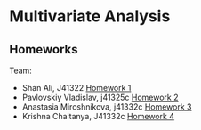 # Multivariate Analysis 
## Homeworks

Team:
* Shan Ali, J41322 [Homework 1](notebooks/lab1.ipynb)
* Pavlovskiy Vladislav, j41325c [Homework 2](https://colab.research.google.com/drive/1F-8FlNf2DpVSNmjrqW969wteu-FlrzRl?usp=sharing)
* Anastasia Miroshnikova, j41332c [Homework 3](notebooks/Homework3.ipynb)
* Krishna Chaitanya, J41332c [Homework 4](notebooks/Task4.ipynb)
